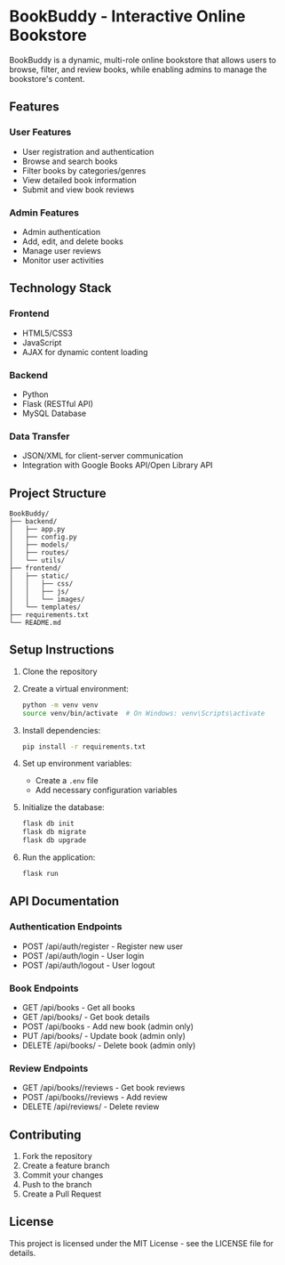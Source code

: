 # BookBuddy - Interactive Online Bookstore

BookBuddy is a dynamic, multi-role online bookstore that allows users to browse, filter, and review books, while enabling admins to manage the bookstore's content.

## Features

### User Features
- User registration and authentication
- Browse and search books
- Filter books by categories/genres
- View detailed book information
- Submit and view book reviews

### Admin Features
- Admin authentication
- Add, edit, and delete books
- Manage user reviews
- Monitor user activities

## Technology Stack

### Frontend
- HTML5/CSS3
- JavaScript
- AJAX for dynamic content loading

### Backend
- Python
- Flask (RESTful API)
- MySQL Database

### Data Transfer
- JSON/XML for client-server communication
- Integration with Google Books API/Open Library API

## Project Structure
```
BookBuddy/
├── backend/
│   ├── app.py
│   ├── config.py
│   ├── models/
│   ├── routes/
│   └── utils/
├── frontend/
│   ├── static/
│   │   ├── css/
│   │   ├── js/
│   │   └── images/
│   └── templates/
├── requirements.txt
└── README.md
```

## Setup Instructions

1. Clone the repository
2. Create a virtual environment:
   ```bash
   python -m venv venv
   source venv/bin/activate  # On Windows: venv\Scripts\activate
   ```
3. Install dependencies:
   ```bash
   pip install -r requirements.txt
   ```
4. Set up environment variables:
   - Create a `.env` file
   - Add necessary configuration variables

5. Initialize the database:
   ```bash
   flask db init
   flask db migrate
   flask db upgrade
   ```

6. Run the application:
   ```bash
   flask run
   ```

## API Documentation

### Authentication Endpoints
- POST /api/auth/register - Register new user
- POST /api/auth/login - User login
- POST /api/auth/logout - User logout

### Book Endpoints
- GET /api/books - Get all books
- GET /api/books/<id> - Get book details
- POST /api/books - Add new book (admin only)
- PUT /api/books/<id> - Update book (admin only)
- DELETE /api/books/<id> - Delete book (admin only)

### Review Endpoints
- GET /api/books/<id>/reviews - Get book reviews
- POST /api/books/<id>/reviews - Add review
- DELETE /api/reviews/<id> - Delete review

## Contributing

1. Fork the repository
2. Create a feature branch
3. Commit your changes
4. Push to the branch
5. Create a Pull Request

## License

This project is licensed under the MIT License - see the LICENSE file for details. 